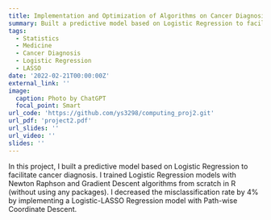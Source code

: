 ```yaml
---
title: Implementation and Optimization of Algorithms on Cancer Diagnosis Dataset
summary: Built a predictive model based on Logistic Regression to facilitate cancer diagnosis and trained models with various algorithms.
tags:
  - Statistics
  - Medicine
  - Cancer Diagnosis
  - Logistic Regression
  - LASSO
date: '2022-02-21T00:00:00Z'
external_link: ''
image:
  caption: Photo by ChatGPT
  focal_point: Smart
url_code: 'https://github.com/ys3298/computing_proj2.git'
url_pdf: 'project2.pdf'
url_slides: ''
url_video: ''
slides: ''
---
```


In this project, I built a predictive model based on Logistic Regression to facilitate cancer diagnosis. I trained Logistic Regression models with Newton Raphson and Gradient Descent algorithms from scratch in R (without using any packages). I decreased the misclassification rate by 4% by implementing a Logistic-LASSO Regression model with Path-wise Coordinate Descent.
